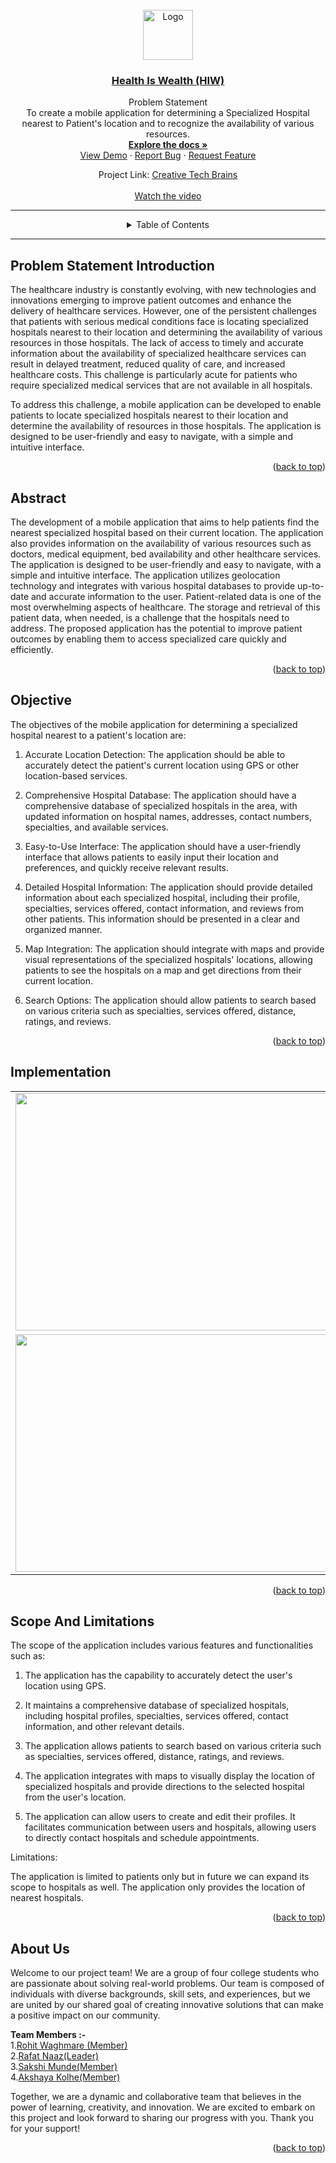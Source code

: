 <div id="top"></div>
<!-- Improved compatibility of back to top link: See: https://github.com/othneildrew/Best-README-Template/pull/73 -->
<a name="readme-top"></a>


<br />
<div align="center">
  <a href="https://github.com/SAWASTHA/Creative-Tech-Brains">
    <img src="https://user-images.githubusercontent.com/92391500/232209609-2de0d41f-5607-44d6-a96a-10c60e074f04.jpg" alt="Logo" width="80" height="80">
  </a>
<h3 align="center"><a href="https://github.com/SAWASTHA/Creative-Tech-Brains">Health Is Wealth (HIW)</a></h3>
  <p align="center">
   Problem Statement <br>
  To create a mobile application for determining a Specialized Hospital nearest to Patient's location and to recognize the availability of various resources.
    <br />
    <a href="https://drive.google.com/file/d/1nCIOjKuWHBv7wZy39Ms_Qa1s_IdZ79bF/view"><strong>Explore the docs »</strong></a>
    <br />
    <a href="https://drive.google.com/file/d/1jqGxYChdbK-KWYKuod_o8_KHbbX2AH-Z/view">View Demo</a>
    ·
    <a href="https://github.com/SAWASTHA/Creative-Tech-Brains/issues">Report Bug</a>
    ·
    <a href="https://github.com/SAWASTHA/Creative-Tech-Brains/issues">Request Feature</a>
     
  </p>
  
   Project Link: [Creative Tech Brains](https://github.com/SAWASTHA) <br><br>
    [Watch the video](https://drive.google.com/file/d/1jqGxYChdbK-KWYKuod_o8_KHbbX2AH-Z/view)
</div>
  <hr>
  

  
  
  
<details align="center">
 <summary>Table of Contents</summary>
  <ol>
    <li> <a href="#problem-statement-introduction">Problem Statement Introduction</a> </li>
    <li><a href="#abstract">Abstract</a></li>
    <li><a href="#objective">Objective</a></li>
    <li><a href="#implementation">Implementation</a></li>
    <li><a href="#scope-and-limitations">Scope And Limitations</a></li>
    <li><a href="#about-us">About Us</a></li>
  </ol>
</details>

<hr>


##  Problem Statement Introduction
 
The healthcare industry is constantly evolving, with new technologies and innovations emerging to improve patient outcomes and enhance the delivery of healthcare services. However, one of the persistent challenges that patients with serious medical conditions face is locating specialized hospitals nearest to their location and determining the availability of various resources in those hospitals.
The lack of access to timely and accurate information about the availability of specialized healthcare services can result in delayed treatment, reduced quality of care, and increased healthcare costs. This challenge is particularly acute for patients who require specialized medical services that are not available in all hospitals.

To address this challenge, a mobile application can be developed to enable patients to locate specialized hospitals nearest to their location and determine the availability of resources in those hospitals. The application is designed to be user-friendly and easy to navigate, with a simple and intuitive interface.


<p align="right">(<a href="#readme-top">back to top</a>)</p>

## Abstract

The development of a mobile application that aims to help patients find the nearest specialized hospital based on their current location. The application also provides information on the availability of various resources such as doctors, medical equipment, bed availability and other healthcare services. The application is designed to be user-friendly and easy to navigate, with a simple and intuitive interface. The application utilizes geolocation technology and integrates with various hospital databases to provide up-to-date and accurate information to the user. 
Patient-related data is one of the most overwhelming aspects of healthcare. The storage and retrieval of this patient data, when needed, is a challenge that the hospitals need to address. The proposed application has the potential to improve patient outcomes by enabling them to access specialized care quickly and efficiently.



<p align="right">(<a href="#readme-top">back to top</a>)</p>

## Objective

The objectives of the mobile application for determining a specialized hospital nearest to a patient's location are:

1.	Accurate Location Detection: The application should be able to accurately detect the patient's current location using GPS or other location-based services.

2.	Comprehensive Hospital Database: The application should have a comprehensive database of specialized hospitals in the area, with updated information on hospital names, addresses, contact numbers, specialties, and available services.

3.	Easy-to-Use Interface: The application should have a user-friendly interface that allows patients to easily input their location and preferences, and quickly receive relevant results.

4.	Detailed Hospital Information: The application should provide detailed information about each specialized hospital, including their profile, specialties, services offered, contact information, and reviews from other patients. This information should be presented in a clear and organized manner.

5.	Map Integration: The application should integrate with maps and provide visual representations of the specialized hospitals' locations, allowing patients to see the hospitals on a map and get directions from their current location.

6.	Search Options: The application should allow patients to search based on various criteria such as specialties, services offered, distance, ratings, and reviews.



<p align="right">(<a href="#readme-top">back to top</a>)</p>

## Implementation


<table>
  <tr>
    <td><img src="https://user-images.githubusercontent.com/92391500/232313561-1ad99c85-7c00-4214-b185-e1ba4283f4d6.jpg" width=2000 height=380></td>
    <td><img src="https://user-images.githubusercontent.com/92391500/232313574-e8e79459-fc26-4970-8fde-cc71dcf60d96.jpg" width=2000 height=380></td>
    <td><img src="https://user-images.githubusercontent.com/92391500/232313601-1b29ad28-8aaf-4ee9-83f0-11a7dd022f71.jpg" width=2000 height=380></td>
     <td><img src="https://user-images.githubusercontent.com/92391500/232313611-5c726232-cec2-4472-b930-f886e73ab152.jpg" width=2000 height=380></td>
    <td><img src="https://user-images.githubusercontent.com/92391500/232313620-e5945c3b-d275-4995-8a4f-cc642ff9208a.jpg" width=2000 height=380></td>
        <td><img src="https://user-images.githubusercontent.com/92391500/232313630-6ff4098d-d2fd-4244-a48a-cd4cc2f995c8.jpg" width=2000 height=380></td>
  </tr>
  <tr>
    <td><img src="https://user-images.githubusercontent.com/92391500/232313694-23b79c3c-2c54-4ab7-9697-23fb067151bd.jpg" width=2000 height=380></td>
     <td><img src="https://user-images.githubusercontent.com/92391500/232313723-3a0a23ca-5a81-4413-af7b-4fe92ee86d38.jpg" width=2000 height=380></td>
    <td><img src="https://user-images.githubusercontent.com/92391500/232313731-ba92d766-1857-4b4e-bdcb-933bd622b5b0.jpg" width=2000 height=380></td>
    <td><img src="https://user-images.githubusercontent.com/92391500/232313770-0b356690-4599-4057-a660-f5f35bd90e74.jpg" width=2000 height=380></td>
    <td><img src="https://user-images.githubusercontent.com/92391500/232313782-94ff6c60-008a-47bb-a44a-b6b3d5adb1c1.jpg" width=2000 height=380></td>
  </tr>
 </table>


<p align="right">(<a href="#readme-top">back to top</a>)</p>


## Scope And Limitations


The scope of the application includes various features and functionalities such as: 

1.	The application has the capability to accurately detect the user's location using GPS. 

2.	It maintains a comprehensive database of specialized hospitals, including hospital profiles, specialties, services offered, contact information, and other relevant details.

3.	The application allows patients to search based on various criteria such as specialties, services offered, distance, ratings, and reviews.
 
4.	The application integrates with maps to visually display the location of specialized hospitals and provide directions to the selected hospital from the user's location.

5.	The application can allow users to create and edit their profiles. It facilitates communication between users and hospitals, allowing users to directly contact hospitals and schedule appointments.

Limitations: 

The application is limited to patients only but in future we can expand its scope to hospitals as well. The application only provides the location of nearest hospitals. 


<p align="right">(<a href="#readme-top">back to top</a>)</p>




## About Us

Welcome to our project team! We are a group of four college students who are passionate about solving real-world problems. Our team is composed of individuals with diverse backgrounds, skill sets, and experiences, but we are united by our shared goal of creating innovative solutions that can make a positive impact on our community.

<strong> Team Members :-</strong><br>
1.[Rohit Waghmare (Member)](https://github.com/Rohitwaghmare7)<br>
2.[Rafat Naaz(Leader)](https://github.com/RafatNaaz25)<br>
3.[Sakshi Munde(Member)](https://github.com/sakshimunde18)<br>
4.[Akshaya Kolhe(Member)](https://github.com/AkshayaKolhe)<br>

Together, we are a dynamic and collaborative team that believes in the power of learning, creativity, and innovation. We are excited to embark on this project and look forward to sharing our progress with you. Thank you for your support!

<p align="right">(<a href="#readme-top">back to top</a>)</p>
